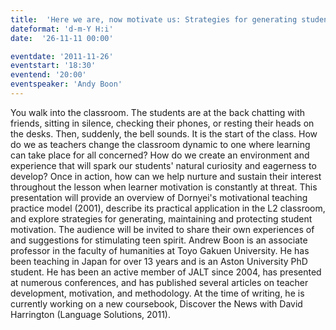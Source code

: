 ```yaml
---
title:  'Here we are, now motivate us: Strategies for generating student motivation'
dateformat: 'd-m-Y H:i'
date:  '26-11-11 00:00'

eventdate: '2011-11-26'
eventstart: '18:30'
eventend: '20:00'
eventspeaker: 'Andy Boon'
---
```


You walk into the classroom. The students are at the back chatting with friends, sitting in silence, checking their phones, or resting their heads on the desks. Then, suddenly, the bell sounds. It is the start of the class. How do we as teachers change the classroom dynamic to one where learning can take place for all concerned? How do we create an environment and experience that will spark our students' natural curiosity and eagerness to develop? Once in action, how can we help nurture and sustain their interest throughout the lesson when learner motivation is constantly at threat. This presentation will provide an overview of Dornyei's motivational teaching practice model (2001), describe its practical application in the L2 classroom, and explore strategies for generating, maintaining and protecting student motivation. The audience will be invited to share their own experiences of and suggestions for stimulating teen spirit.
Andrew Boon is an associate professor in the faculty of humanities at Toyo Gakuen University. He has been teaching in Japan for over 13 years and is an Aston University PhD student. He has been an active member of JALT since 2004, has presented at numerous conferences, and has published several articles on teacher development, motivation, and methodology. At the time of writing, he is currently working on a new coursebook, Discover the News with David Harrington (Language Solutions, 2011).

